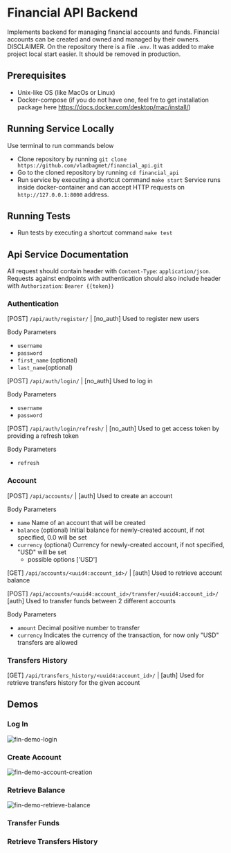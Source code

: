 # Financial API Backend
Implements backend for managing financial accounts and funds.
Financial accounts can be created and owned and managed by their owners.
DISCLAIMER. On the repository there is a file `.env`. It was added to make project local start easier. It should be removed in production.


## Prerequisites
* Unix-like OS (like MacOs or Linux)
* Docker-compose (if you do not have one, feel fre to get installation package here https://docs.docker.com/desktop/mac/install/)


## Running Service Locally
Use terminal to run commands below
* Clone repository by running `git clone https://github.com/vladbagmet/financial_api.git`
* Go to the cloned repository by running `cd financial_api`
* Run service by executing a shortcut command `make start`
Service runs inside docker-container and can accept HTTP requests on `http://127.0.0.1:8000` address.


## Running Tests
* Run tests by executing a shortcut command `make test`


## Api Service Documentation
All request should contain header with `Content-Type`: `application/json`. 
Requests against endpoints with authentication should also include header with `Authorization`: `Bearer {{token}}`


### Authentication
[POST] `/api/auth/register/` | [no_auth] Used to register new users

Body Parameters
* `username`
* `password`
* `first_name` (optional)
* `last_name`(optional)


[POST] `/api/auth/login/` | [no_auth] Used to log in

Body Parameters
* `username`
* `password`


[POST] `/api/auth/login/refresh/` | [no_auth] Used to get access token by providing a refresh token

Body Parameters
* `refresh`



### Account
[POST] `/api/accounts/` | [auth] Used to create an account

Body Parameters
* `name` Name of an account that will be created
* `balance` (optional) Initial balance for newly-created account, if not specified, 0.0 will be set
* `currency` (optional) Currency for newly-created account, if not specified, "USD" will be set
  * possible options ['USD']


[GET] `/api/accounts/<uuid4:account_id>/` | [auth] Used to retrieve account balance


[POST] `/api/accounts/<uuid4:account_id>/transfer/<uuid4:account_id>/` [auth] Used to transfer funds between 2 different accounts

Body Parameters
* `amount` Decimal positive number to transfer
* `currency` Indicates the currency of the transaction, for now only "USD" transfers are allowed



### Transfers History
[GET] `/api/transfers_history/<uuid4:account_id>/` | [auth] Used for retrieve transfers history for the given account



## Demos
### Log In
![fin-demo-login](https://user-images.githubusercontent.com/23407924/150554363-59622d11-c990-4f6a-ae90-053533c0a92b.gif)


### Create Account
![fin-demo-account-creation](https://user-images.githubusercontent.com/23407924/150556107-98ccc01b-5c13-4293-9c4b-4ed394a71247.gif)


### Retrieve Balance
![fin-demo-retrieve-balance](https://user-images.githubusercontent.com/23407924/150557979-57199e31-d66d-49c6-ad7d-3a861f334c9e.gif)


### Transfer Funds

### Retrieve Transfers History
